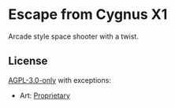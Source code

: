 # Escape from Cygnus X1

Arcade style space shooter with a twist.

## License

[AGPL-3.0-only](./LICENSE) with exceptions:
- Art: [Proprietary](./art/LICENSE)
